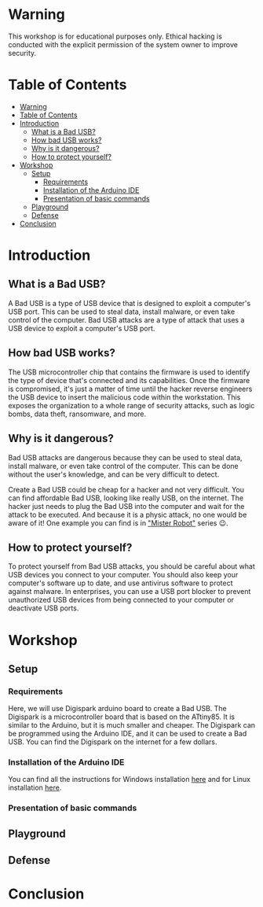 # Warning
This workshop is for educational purposes only.
Ethical hacking is conducted with the explicit permission of the system owner to improve security.

# Table of Contents

- [Warning](#warning)
- [Table of Contents](#table-of-contents)
- [Introduction](#introduction)
  - [What is a Bad USB?](#what-is-a-bad-usb)
  - [How bad USB works?](#how-bad-usb-works)
  - [Why is it dangerous?](#why-is-it-dangerous)
  - [How to protect yourself?](#how-to-protect-yourself)
- [Workshop](#workshop)
  - [Setup](#setup)
    - [Requirements](#requirements)
    - [Installation of the Arduino IDE](#installation-of-the-arduino-ide)
    - [Presentation of basic commands](#presentation-of-basic-commands)
  - [Playground](#playground)
  - [Defense](#defense)
- [Conclusion](#conclusion)

# Introduction

## What is a Bad USB?
A Bad USB is a type of USB device that is designed to exploit a computer's USB port. This can be used to steal data, install malware, or even take control of the computer. Bad USB attacks are a type of attack that uses a USB device to exploit a computer's USB port.

## How bad USB works?
The USB microcontroller chip that contains the firmware is used to identify the type of device that's connected and its capabilities. Once the firmware is compromised, it's just a matter of time until the hacker reverse engineers the USB device to insert the malicious code within the workstation. This exposes the organization to a whole range of security attacks, such as logic bombs, data theft, ransomware, and more.

## Why is it dangerous?
Bad USB attacks are dangerous because they can be used to steal data, install malware, or even take control of the computer. This can be done without the user's knowledge, and can be very difficult to detect.

Create a Bad USB could be cheap for a hacker and not very difficult. You can find affordable Bad USB, looking like really USB, on the internet. The hacker just needs to plug the Bad USB into the computer and wait for the attack to be executed. And because it is a physic attack, no one would be aware of it! One example you can find is in ["Mister Robot"](https://www.youtube.com/watch?v=7x0vl6ikO5M) series 😉.

## How to protect yourself?
To protect yourself from Bad USB attacks, you should be careful about what USB devices you connect to your computer. You should also keep your computer's software up to date, and use antivirus software to protect against malware. In enterprises, you can use a USB port blocker to prevent unauthorized USB devices from being connected to your computer or deactivate USB ports.

# Workshop

## Setup
### Requirements
Here, we will use Digispark arduino board to create a Bad USB. The Digispark is a microcontroller board that is based on the ATtiny85. It is similar to the Arduino, but it is much smaller and cheaper. The Digispark can be programmed using the Arduino IDE, and it can be used to create a Bad USB. You can find the Digispark on the internet for a few dollars.

### Installation of the Arduino IDE
You can find all the instructions for Windows installation [here](./Installation/InstallArduinoIDEWindows.md) and for Linux installation [here](./Installation/InstallArduinoIDELinux.md).

### Presentation of basic commands

## Playground

## Defense

# Conclusion
